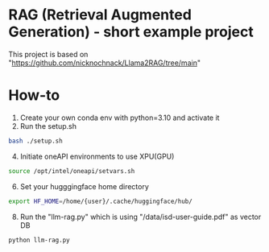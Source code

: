 # RAG (Retrieval Augmented Generation) - short example project

This project is based on "https://github.com/nicknochnack/Llama2RAG/tree/main"

# How-to

1. Create your own conda env with python=3.10 and activate it
2. Run the setup.sh
```bash
bash ./setup.sh
```
4. Initiate oneAPI environments to use XPU(GPU)
  ```bash
source /opt/intel/oneapi/setvars.sh
```
6. Set your hugggingface home directory
```bash
export HF_HOME=/home/{user}/.cache/huggingface/hub/
```
8. Run the "llm-rag.py" which is using "/data/isd-user-guide.pdf" as vector DB
```bash
python llm-rag.py
```

